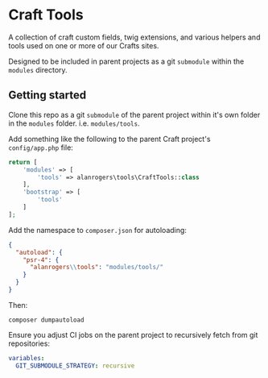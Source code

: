 # Craft Tools

A collection of craft custom fields, twig extensions, and various helpers and tools used on one or more of our Crafts sites.

Designed to be included in parent projects as a git `submodule` within the `modules` directory.

## Getting started

Clone this repo as a git `submodule` of the parent project within it's own folder in the `modules` folder. i.e. `modules/tools`.

Add something like the following to the parent Craft project's `config/app.php` file:

```php
return [
    'modules' => [
        'tools' => alanrogers\tools\CraftTools::class 
    ],
    'bootstrap' => [
        'tools'
    ]
];
```

Add the namespace to `composer.json` for autoloading:

```json
{
  "autoload": {
    "psr-4": {
      "alanrogers\\tools": "modules/tools/"
    }
  }
}
```

Then: 

```shell
composer dumpautoload
```

Ensure you adjust CI jobs on the parent project to recursively fetch from git repositories:

```yaml
variables:
  GIT_SUBMODULE_STRATEGY: recursive
```